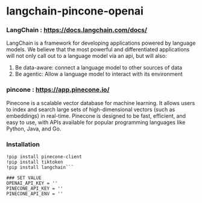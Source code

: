 # langchain-pincone-openai

### LangChain : https://docs.langchain.com/docs/
LangChain is a framework for developing applications powered by language models. We believe that the most powerful and differentiated applications will not only call out to a language model via an api, but will also:

1. Be data-aware: connect a language model to other sources of data
2. Be agentic: Allow a language model to interact with its environment

### pincone : https://app.pinecone.io/
Pinecone is a scalable vector database for machine learning. It allows users to index and search large sets of high-dimensional vectors (such as embeddings) in real-time. Pinecone is designed to be fast, efficient, and easy to use, with APIs available for popular programming languages like Python, Java, and Go.

### Installation
```
!pip install pinecone-client
!pip install tiktoken
!pip install langchain```

### SET VALUE 
OPENAI_API_KEY = ''
PINECONE_API_KEY = ''
PINECONE_API_ENV = ''
